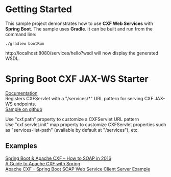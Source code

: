 # Getting Started

This sample project demonstrates how to use **CXF Web Services** with **Spring Boot**.
The sample uses **Gradle**. It can be built and run from the command line:
```
./gradlew bootRun
```

http://localhost:8080/services/hello?wsdl will now display the generated WSDL.

# Spring Boot CXF JAX-WS Starter
[Documentation](https://cxf.apache.org/docs/springboot.html)     
Registers CXFServlet with a  "/services/*" URL pattern for serving CXF JAX-WS endpoints.    
[Sample on github](https://github.com/apache/cxf/tree/master/distribution/src/main/release/samples/jaxws_spring_boot)  

Use "cxf.path" property to customize a CXFServlet URL pattern  
Use "cxf.servlet.init" map property to customize CXFServlet properties such as "services-list-path" (available by default at  "/services"), etc.

## Examples
[Spring Boot & Apache CXF – How to SOAP in 2016](https://blog.codecentric.de/en/2016/02/spring-boot-apache-cxf/)    
[A Guide to Apache CXF with Spring](http://www.baeldung.com/apache-cxf-with-spring)  
[Apache CXF - Spring Boot SOAP Web Service Client Server Example](https://www.codenotfound.com/apache-cxf-spring-boot-soap-web-service-client-server-example.html)  
